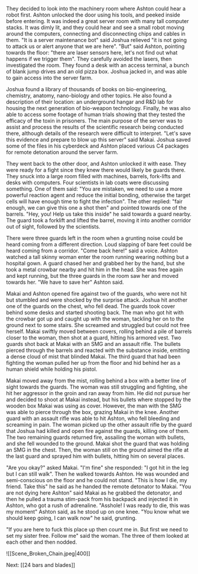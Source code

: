 They decided to look into the machinery room where Ashton could hear a robot first. Ashton unlocked the door using his tools, and peeked inside before entering. It was indeed a great server room with many tall computer stacks. It was dimly lit, and they could hear and see a small robot moving around the computers, connecting and disconnecting chips and cables in them. "It is a server maintenance bot" said Joshua relieved "it is not going to attack us or alert anyone that we are here". "But" said Ashton, pointing towards the floor: "there are laser sensors here, let's not find out what happens if we trigger them". They carefully avoided the lasers, then investigated the room. They found a desk with an access terminal, a bunch of blank jump drives and an old pizza box. Joshua jacked in, and was able to gain access into the server farm.

Joshua found a library of thousands of books on bio-engineering, chemistry, anatomy, nano-biology and other topics. He also found a description of their location: an underground hangar and R&D lab for housing the next generation of bio-weapon technology. Finally, he was also able to access some footage of human trials showing that they tested the efficacy of the toxin in prisoners. The main purpose of the server was to assist and process the results of the scientific research being conducted there, although details of the research were difficult to interpret. "Let's save this evidence and prepare to blow up this server" said Makai. Joshua saved some of the files in his cyberdeck and Ashton placed various C4 packages for remote detonation around the server farm.

They went back to the other door, and Ashton unlocked it with ease. They were ready for a fight since they knew there would likely be guards there. They snuck into a large room filled with machines, barrels, fork-lifts and desks with computers. Four scientists in lab coats were discussing something. One of them said: "You are mistaken, we need to use a more powerful reaction agent and reduce the initial bonding, otherwise the target cells will have enough time to fight the infection". The other replied: "fair enough, we can give this one a shot then" and pointed towards one of the barrels. "Hey, you! Help us take this inside" he said towards a guard nearby. The guard took a forklift and lifted the barrel, moving it into another corridor out of sight, followed by the scientists.

There were three guards left in the room when a grunting noise could be heard coming from a different direction. Loud slapping of bare feet could be heard coming from a corridor. "Come back here!" said a voice. Ashton watched a tall skinny woman enter the room running wearing nothing but a hospital gown. A guard chased her and grabbed her by the hand, but she took a metal crowbar nearby and hit him in the head. She was free again and kept running, but the three guards in the room saw her and moved towards her. "We have to save her" Ashton said.

Makai and Ashton opened fire against two of the guards, who were not hit but stumbled and were shocked by the surprise attack. Joshua hit another one of the guards on the chest, who fell dead. The guards took cover behind some desks and started shooting back. The man who got hit with the crowbar got up and caught up with the woman, tackling her on to the ground next to some stairs. She screamed and struggled but could not free herself. Makai swiftly moved between covers, rolling behind a pile of barrels closer to the woman, then shot at a guard, hitting his armored vest. Two guards shot back at Makai with an SMG and an assault rifle. The bullets pierced through the barrels and reacted with the substance inside, emitting a dense cloud of mist that blinded Makai. The third guard that had been fighting the woman pulled her up from the floor and hid behind her as a human shield while holding his pistol.

Makai moved away from the mist, rolling behind a box with a better line of sight towards the guards. The woman was still struggling and fighting, she hit her aggressor in the groin and ran away from him. He did not pursue her and decided to shoot at Makai instead, but his bullets where stopped by the wooden box Makai was using as cover. However, the man with the SMG was able to pierce through the box, grazing Makai in the knee. Another guard with an assault rifle was able to hit Ashton, who fell bleeding and screaming in pain. The woman picked up the other assault rifle by the guard that Joshua had killed and open fire against the guards, killing one of them. The two remaining guards returned fire, assailing the woman with bullets, and she fell wounded to the ground. Makai shot the guard that was holding an SMG in the chest. Then, the woman still on the ground aimed the rifle at the last guard and sprayed him with bullets, hitting him on several places.

"Are you okay?" asked Makai. "I'm fine" she responded: "I got hit in the leg but I can still walk". Then he walked towards Ashton. He was wounded and semi-conscious on the floor and he could not stand. "This is how I die, my friend. Take this" he said as he handed the remote detonator to Makai. "You are not dying here Ashton" said Makai as he grabbed the detonator, and then he pulled a trauma stim-pack from his backpack and injected it in Ashton, who got a rush of adrenaline. "Asshole! I was ready to die, this was my moment" Ashton said, as he stood up on one knee. "You know what we should keep going, I can walk now" he said, grunting.

"If you are here to fuck this place up then count me in. But first we need to set my sister free. Follow me" said the woman. The three of them looked at each other and then nodded.

![[Scene_Broken_Chain.jpeg|400]]

Next: [[24 bars and blades]]